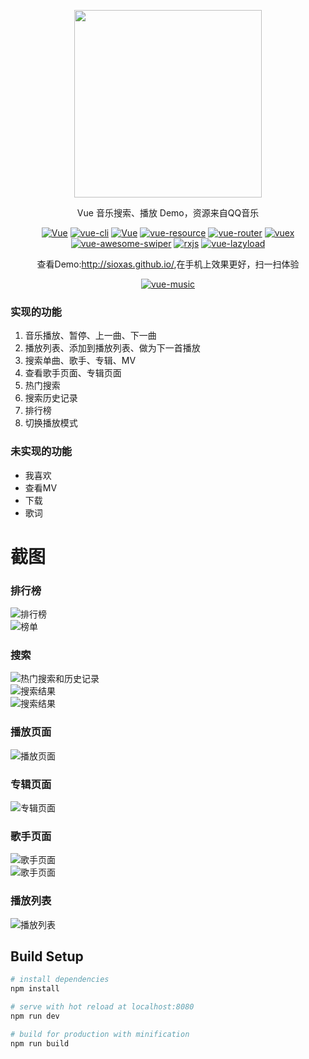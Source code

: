 <p align="center"><a href="http://sioxas.github.io/" target="_blank"><img width="300"src="https://github.com/Sioxas/GitImage/raw/master/Apple_Music_Blur.png"></a></p>
<p align="center">Vue 音乐搜索、播放 Demo，资源来自QQ音乐</p>
<p align="center">
  <a href="http://sioxas.github.io/"><img src="https://img.shields.io/travis/rust-lang/rust.svg" alt="Vue"></a>
  <a href="https://github.com/vuejs/vue-cli"><img src="https://img.shields.io/badge/vue--cli-v2.4.0-blue.svg" alt="vue-cli"></a>
  <a href="https://github.com/vuejs/vue"><img src="https://img.shields.io/badge/vue-v2.0.1-blue.svg" alt="Vue"></a>
  <a href="https://github.com/pagekit/vue-resource"><img src="https://img.shields.io/badge/vue--resource-v1.0.3-blue.svg" alt="vue-resource"></a>
  <a href="https://github.com/vuejs/vue-router"><img src="https://img.shields.io/badge/vue--router-v2.1.1-blue.svg" alt="vue-router"></a>
  <a href="https://github.com/vuejs/vuex"><img src="https://img.shields.io/badge/vuex-v2.0.0-blue.svg" alt="vuex"></a>
  <a href="https://github.com/surmon-china/vue-awesome-swiper"><img src="https://img.shields.io/badge/vue--awesome--swiper-v2.2.6-blue.svg" alt="vue-awesome-swiper"></a>
  <a href="https://github.com/Reactive-Extensions/RxJS"><img src="https://img.shields.io/badge/rxjs-v5.0.2-blue.svg" alt="rxjs"></a>
  <a href="https://github.com/hilongjw/vue-lazyload"><img src="https://img.shields.io/badge/vue--lazyload-v1.0.0--rc7-yellow.svg" alt="vue-lazyload"></a>
</p>
<p align="center">查看Demo:<a href="http://sioxas.github.io/">http://sioxas.github.io/</a>,在手机上效果更好，扫一扫体验</p>
<p align="center"><a href="http://sioxas.github.io/"><img src="http://ww2.sinaimg.cn/large/6ee3e8b3gw1f9xjboxz2tj205i05fjrm.jpg" alt="vue-music"></a></p>


### 实现的功能
1. 音乐播放、暂停、上一曲、下一曲
2. 播放列表、添加到播放列表、做为下一首播放
3. 搜索单曲、歌手、专辑、MV
4. 查看歌手页面、专辑页面
5. 热门搜索
6. 搜索历史记录  
7. 排行榜
8. 切换播放模式

### 未实现的功能  
*   我喜欢
*   查看MV
*   下载
*   歌词

# 截图  

### 排行榜  
![排行榜](https://github.com/Sioxas/GitImage/raw/master/screenshot/IMG_1807.PNG)  
![榜单](https://github.com/Sioxas/GitImage/raw/master/screenshot/IMG_1800.PNG)  
### 搜索  
![热门搜索和历史记录](https://github.com/Sioxas/GitImage/raw/master/screenshot/IMG_1808.PNG)  
![搜索结果](https://github.com/Sioxas/GitImage/raw/master/screenshot/IMG_1351.PNG)  
![搜索结果](https://github.com/Sioxas/GitImage/raw/master/screenshot/IMG_1591.PNG)
### 播放页面  
![播放页面](https://github.com/Sioxas/GitImage/raw/master/screenshot/IMG_1352.PNG)  
### 专辑页面  
![专辑页面](https://github.com/Sioxas/GitImage/raw/master/screenshot/IMG_1587.PNG)  
### 歌手页面  
![歌手页面](https://github.com/Sioxas/GitImage/raw/master/screenshot/IMG_1588.PNG)  
![歌手页面](https://github.com/Sioxas/GitImage/raw/master/screenshot/IMG_1589.PNG)  
### 播放列表  
![播放列表](https://github.com/Sioxas/GitImage/raw/master/screenshot/IMG_1590.PNG)

## Build Setup

``` bash
# install dependencies
npm install

# serve with hot reload at localhost:8080
npm run dev

# build for production with minification
npm run build
```
